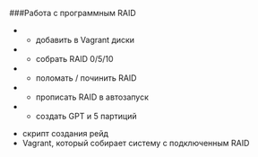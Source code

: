 ###Работа с программным RAID
* - добавить в Vagrant диски
* - собрать RAID 0/5/10
* - поломать / починить RAID
* - прописать RAID в автозапуск
* - создать GPT и 5 партиций

- скрипт создания рейд
- Vagrant, который собирает систему с подключенным RAID
